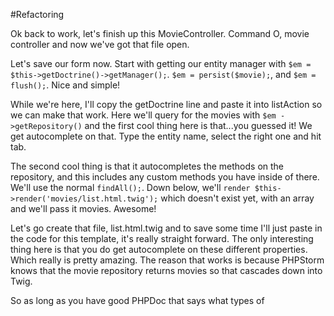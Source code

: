 #Refactoring

Ok back to work, let's finish up this MovieController. Command O, movie controller and now we've got that
file open.

Let's save our form now. Start with getting our entity manager with `$em = $this->getDoctrine()->getManager();`.
`$em = persist($movie);`, and `$em = flush();`. Nice and simple!

While we're here, I'll copy the getDoctrine line and paste it into listAction so we can make that work. 
Here we'll query for the movies with `$em ->getRepository()` and the first cool thing here is that...you guessed 
it! We get autocomplete on that. Type the entity name, select the right one and hit tab.

The second cool thing is that it autocompletes the methods on the repository, and this includes any custom methods
you have inside of there. We'll use the normal `findAll();`. Down below, we'll `render $this->render('movies/list.html.twig');`
which doesn't exist yet, with an array and we'll pass it movies. Awesome!

Let's go create that file, list.html.twig and to save some time I'll just paste in the code for this template,
it's really straight forward. The only interesting thing here is that you do get autocomplete on these different
properties. Which really is pretty amazing. The reason that works is because PHPStorm knows that the movie repository
returns movies so that cascades down into Twig.

So as long as you have good PHPDoc that says what types of 

